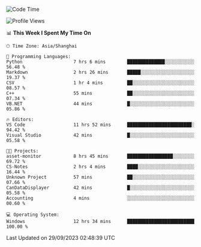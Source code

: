 <!--START_SECTION:waka-->
![Code Time](http://img.shields.io/badge/Code%20Time-1%2C272%20hrs%2059%20mins-blue)

![Profile Views](http://img.shields.io/badge/Profile%20Views-4-blue)

📊 **This Week I Spent My Time On** 

```text
🕑︎ Time Zone: Asia/Shanghai

💬 Programming Languages: 
Python                   7 hrs 6 mins        ██████████████░░░░░░░░░░░   56.48 % 
Markdown                 2 hrs 26 mins       █████░░░░░░░░░░░░░░░░░░░░   19.37 % 
CSV                      1 hr 4 mins         ██░░░░░░░░░░░░░░░░░░░░░░░   08.57 % 
C++                      55 mins             ██░░░░░░░░░░░░░░░░░░░░░░░   07.34 % 
VB.NET                   44 mins             █░░░░░░░░░░░░░░░░░░░░░░░░   05.86 % 

🔥 Editors: 
VS Code                  11 hrs 52 mins      ████████████████████████░   94.42 % 
Visual Studio            42 mins             █░░░░░░░░░░░░░░░░░░░░░░░░   05.58 % 

🐱‍💻 Projects: 
asset-monitor            8 hrs 45 mins       █████████████████░░░░░░░░   69.72 % 
CS-Notes                 2 hrs 4 mins        ████░░░░░░░░░░░░░░░░░░░░░   16.44 % 
Unknown Project          57 mins             ██░░░░░░░░░░░░░░░░░░░░░░░   07.66 % 
CanDataDisplayer         42 mins             █░░░░░░░░░░░░░░░░░░░░░░░░   05.58 % 
Accounting               4 mins              ░░░░░░░░░░░░░░░░░░░░░░░░░   00.60 % 

💻 Operating System: 
Windows                  12 hrs 34 mins      █████████████████████████   100.00 % 
```


 Last Updated on 29/09/2023 02:48:39 UTC
<!--END_SECTION:waka-->